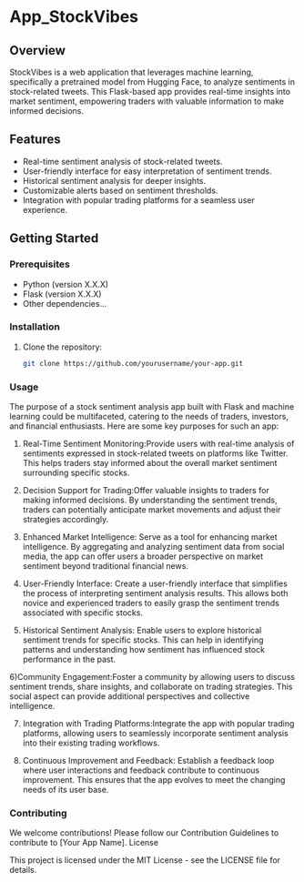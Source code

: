 # App_StockVibes

## Overview

StockVibes is a web application that leverages machine learning, specifically a pretrained model from Hugging Face, to analyze sentiments in stock-related tweets. 
This Flask-based app provides real-time insights into market sentiment, empowering traders with valuable information to make informed decisions.

## Features

- Real-time sentiment analysis of stock-related tweets.
- User-friendly interface for easy interpretation of sentiment trends.
- Historical sentiment analysis for deeper insights.
- Customizable alerts based on sentiment thresholds.
- Integration with popular trading platforms for a seamless user experience.

## Getting Started

### Prerequisites

- Python (version X.X.X)
- Flask (version X.X.X)
- Other dependencies...

### Installation

1. Clone the repository:

   ```bash
   git clone https://github.com/yourusername/your-app.git
   
### Usage

The purpose of a stock sentiment analysis app built with Flask and machine learning could be multifaceted, catering to the needs of traders, investors, and financial enthusiasts. Here are some key purposes for such an app:

1) Real-Time Sentiment Monitoring:Provide users with real-time analysis of sentiments expressed in stock-related tweets on platforms like Twitter. This helps traders stay informed about the overall market sentiment surrounding specific stocks.

2) Decision Support for Trading:Offer valuable insights to traders for making informed decisions. By understanding the sentiment trends, traders can potentially anticipate market movements and adjust their strategies accordingly.

3) Enhanced Market Intelligence: Serve as a tool for enhancing market intelligence. By aggregating and analyzing sentiment data from social media, the app can offer users a broader perspective on market sentiment beyond traditional financial news.

4) User-Friendly Interface: Create a user-friendly interface that simplifies the process of interpreting sentiment analysis results. This allows both novice and experienced traders to easily grasp the sentiment trends associated with specific stocks.

5) Historical Sentiment Analysis: Enable users to explore historical sentiment trends for specific stocks. This can help in identifying patterns and understanding how sentiment has influenced stock performance in the past.

6)Community Engagement:Foster a community by allowing users to discuss sentiment trends, share insights, and collaborate on trading strategies. This social aspect can provide additional perspectives and collective intelligence.

7) Integration with Trading Platforms:Integrate the app with popular trading platforms, allowing users to seamlessly incorporate sentiment analysis into their existing trading workflows.

8) Continuous Improvement and Feedback: Establish a feedback loop where user interactions and feedback contribute to continuous improvement. This ensures that the app evolves to meet the changing needs of its user base.


### Contributing

We welcome contributions! Please follow our Contribution Guidelines to contribute to [Your App Name].
License

This project is licensed under the MIT License - see the LICENSE file for details.

